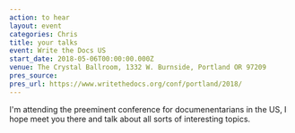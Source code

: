 ```yaml
---
action: to hear
layout: event
categories: Chris
title: your talks
event: Write the Docs US
start_date: 2018-05-06T00:00:00.000Z
venue: The Crystal Ballroom, 1332 W. Burnside, Portland OR 97209
pres_source:
pres_url: https://www.writethedocs.org/conf/portland/2018/
---
```


I'm attending the preeminent conference for documenentarians in the US, I hope meet you there and talk about all sorts of interesting topics.
